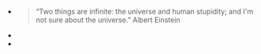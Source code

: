 - > “Two things are infinite: the universe and human stupidity; and I'm not sure about the universe.” Albert Einstein
-
-